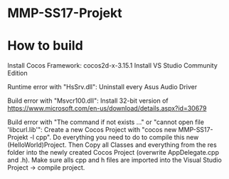 # MMP-SS17-Projekt 
# How to build

Install Cocos Framework: cocos2d-x-3.15.1
Install VS Studio Community Edition

Runtime error with "HsSrv.dll": Uninstall every Asus Audio Driver

Build error with "Msvcr100.dll": Install 32-bit version of https://www.microsoft.com/en-us/download/details.aspx?id=30679

Build error with "The command if not exists ..." or "cannot open file 'libcurl.lib'": Create a new Cocos Project with "cocos new MMP-SS17-Projekt -l cpp". 
Do everything you need to do to compile this new (HelloWorld)Project. Then Copy all Classes and everything from the res folder into the newly created Cocos Project 
(overwrite AppDelegate.cpp and .h). Make sure alls cpp and h files are imported into the Visual Studio Project -> compile project.
